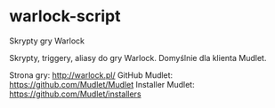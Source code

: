 # warlock-script
Skrypty gry Warlock

Skrypty, triggery, aliasy do gry Warlock. Domyślnie dla klienta Mudlet.

Strona gry:       http://warlock.pl/
GitHub Mudlet:    https://github.com/Mudlet/Mudlet
Installer Mudlet: https://github.com/Mudlet/installers
